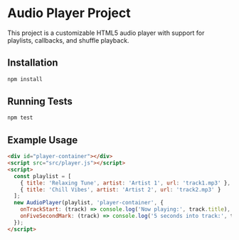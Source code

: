 # Audio Player Project

This project is a customizable HTML5 audio player with support for playlists, callbacks, and shuffle playback.

## Installation
```bash
npm install
```

## Running Tests
```bash
npm test
```

## Example Usage
```html
<div id="player-container"></div>
<script src="src/player.js"></script>
<script>
  const playlist = [
    { title: 'Relaxing Tune', artist: 'Artist 1', url: 'track1.mp3' },
    { title: 'Chill Vibes', artist: 'Artist 2', url: 'track2.mp3' }
  ];
  new AudioPlayer(playlist, 'player-container', {
    onTrackStart: (track) => console.log('Now playing:', track.title),
    onFiveSecondMark: (track) => console.log('5 seconds into track:', track.title)
  });
</script>
```

